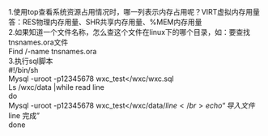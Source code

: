 1.使用top查看系统资源占用情况时，哪一列表示内存占用呢？VIRT虚拟内存用量</br>
答：RES物理内存用量、SHR共享内存用量、%MEM内存用量</br>
2.如果知道一个文件名称，怎么查这个文件在linux下的哪个目录，如：要查找tnsnames.ora文件</br>
Find /-name tnsnames.ora</br>
3.执行sql脚本</br>
#!/bin/sh</br>
Mysql -uroot -p12345678 wxc_test</wxc/wxc.sql</br>
Ls /wxc/data |while read line</br>
do</br>
Mysql -uroot -p12345678 wxc_test</wxc/data/$line</br>
echo “导入文件$line 完成”</br>
done</br>
